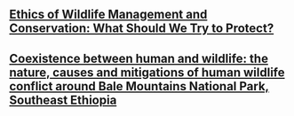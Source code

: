 ## [Ethics of Wildlife Management and Conservation: What Should We Try to Protect?](https://www.nature.com/scitable/knowledge/library/ethics-of-wildlife-management-and-conservation-what-80060473/)

## [Coexistence between human and wildlife: the nature, causes and mitigations of human wildlife conflict around Bale Mountains National Park, Southeast Ethiopia](https://bmcecol.biomedcentral.com/articles/10.1186/s12898-020-00319-1)


